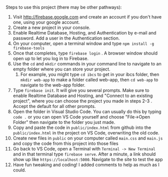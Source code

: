 Steps to use this project (there may be other pathways):

1. Visit http://firebase.google.com and create an account if you don't have one, using your google account.
2. Create a new project in your console.
3. Enable Realtime Database, Hosting, and Authentication by e-mail and password. Add a user in the Authentication section.
3. On your computer, open a terminal window and type `npm install -g firebase-tools`
4. Once that completes, type `firebase login` . A browser window should open up to let you log in to Firebase.
5. Use the `cd` and `mkdir` commands in your command line to navigate to an empty folder where you can store your project.
   1. For example, you might type `cd ibcs` to get in your ibcs folder, then `mkdir web-app` to make a folder called web-app, then `cd web-app` to navigate to the web-app folder.
6. Type `firebase init`. It will give you several prompts. Make sure to enable Realtime Database and Hosting, and "Connect to an existing project", where you can choose the project you made in steps 2-3 . Accept the default for all other prompts.
7. Open the folder in Visual Studio Code. You can usually do this by typing `code .` or you can open VS Code yourself and choose "File->Open Folder" then navigate to the folder you just made.
8. Copy and paste the code in `public/index.html` from github into the `public/index.html` in the project on VS Code, overwriting the old code.
9. Create new files in `public` on your computer called `main.css` and `main.js` and copy the code from this project into those files
10. Go back to VS Code, open a Terminal with `Terminal -> New Terminal` and in that terminal type `firebase serve`. After a minute, a link should show up like `https://localhost:5000`. Navigate to the site to test the app
11. Have fun tweaking and coding! I added comments to help as much as I could.